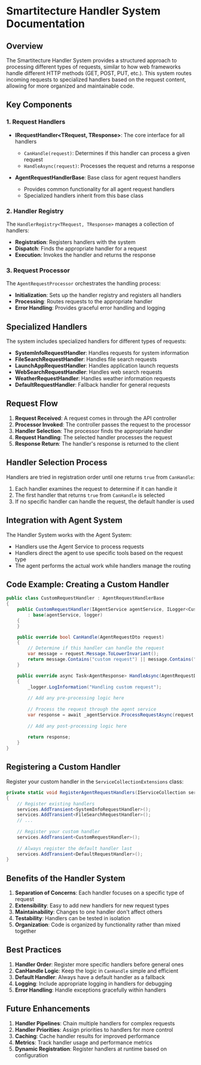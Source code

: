# Smartitecture Handler System Documentation

## Overview

The Smartitecture Handler System provides a structured approach to processing different types of requests, similar to how web frameworks handle different HTTP methods (GET, POST, PUT, etc.). This system routes incoming requests to specialized handlers based on the request content, allowing for more organized and maintainable code.

## Key Components

### 1. Request Handlers

- **IRequestHandler<TRequest, TResponse>**: The core interface for all handlers
  - `CanHandle(request)`: Determines if this handler can process a given request
  - `HandleAsync(request)`: Processes the request and returns a response

- **AgentRequestHandlerBase**: Base class for agent request handlers
  - Provides common functionality for all agent request handlers
  - Specialized handlers inherit from this base class

### 2. Handler Registry

The `HandlerRegistry<TRequest, TResponse>` manages a collection of handlers:

- **Registration**: Registers handlers with the system
- **Dispatch**: Finds the appropriate handler for a request
- **Execution**: Invokes the handler and returns the response

### 3. Request Processor

The `AgentRequestProcessor` orchestrates the handling process:

- **Initialization**: Sets up the handler registry and registers all handlers
- **Processing**: Routes requests to the appropriate handler
- **Error Handling**: Provides graceful error handling and logging

## Specialized Handlers

The system includes specialized handlers for different types of requests:

- **SystemInfoRequestHandler**: Handles requests for system information
- **FileSearchRequestHandler**: Handles file search requests
- **LaunchAppRequestHandler**: Handles application launch requests
- **WebSearchRequestHandler**: Handles web search requests
- **WeatherRequestHandler**: Handles weather information requests
- **DefaultRequestHandler**: Fallback handler for general requests

## Request Flow

1. **Request Received**: A request comes in through the API controller
2. **Processor Invoked**: The controller passes the request to the processor
3. **Handler Selection**: The processor finds the appropriate handler
4. **Request Handling**: The selected handler processes the request
5. **Response Return**: The handler's response is returned to the client

## Handler Selection Process

Handlers are tried in registration order until one returns `true` from `CanHandle`:

1. Each handler examines the request to determine if it can handle it
2. The first handler that returns `true` from `CanHandle` is selected
3. If no specific handler can handle the request, the default handler is used

## Integration with Agent System

The Handler System works with the Agent System:

- Handlers use the Agent Service to process requests
- Handlers direct the agent to use specific tools based on the request type
- The agent performs the actual work while handlers manage the routing

## Code Example: Creating a Custom Handler

```csharp
public class CustomRequestHandler : AgentRequestHandlerBase
{
    public CustomRequestHandler(IAgentService agentService, ILogger<CustomRequestHandler> logger)
        : base(agentService, logger)
    {
    }

    public override bool CanHandle(AgentRequestDto request)
    {
        // Determine if this handler can handle the request
        var message = request.Message.ToLowerInvariant();
        return message.Contains("custom request") || message.Contains("special task");
    }

    public override async Task<AgentResponse> HandleAsync(AgentRequestDto request)
    {
        _logger.LogInformation("Handling custom request");
        
        // Add any pre-processing logic here
        
        // Process the request through the agent service
        var response = await _agentService.ProcessRequestAsync(request.Message, request.ContextId);
        
        // Add any post-processing logic here
        
        return response;
    }
}
```

## Registering a Custom Handler

Register your custom handler in the `ServiceCollectionExtensions` class:

```csharp
private static void RegisterAgentRequestHandlers(IServiceCollection services)
{
    // Register existing handlers
    services.AddTransient<SystemInfoRequestHandler>();
    services.AddTransient<FileSearchRequestHandler>();
    // ...
    
    // Register your custom handler
    services.AddTransient<CustomRequestHandler>();
    
    // Always register the default handler last
    services.AddTransient<DefaultRequestHandler>();
}
```

## Benefits of the Handler System

1. **Separation of Concerns**: Each handler focuses on a specific type of request
2. **Extensibility**: Easy to add new handlers for new request types
3. **Maintainability**: Changes to one handler don't affect others
4. **Testability**: Handlers can be tested in isolation
5. **Organization**: Code is organized by functionality rather than mixed together

## Best Practices

1. **Handler Order**: Register more specific handlers before general ones
2. **CanHandle Logic**: Keep the logic in `CanHandle` simple and efficient
3. **Default Handler**: Always have a default handler as a fallback
4. **Logging**: Include appropriate logging in handlers for debugging
5. **Error Handling**: Handle exceptions gracefully within handlers

## Future Enhancements

1. **Handler Pipelines**: Chain multiple handlers for complex requests
2. **Handler Priorities**: Assign priorities to handlers for more control
3. **Caching**: Cache handler results for improved performance
4. **Metrics**: Track handler usage and performance metrics
5. **Dynamic Registration**: Register handlers at runtime based on configuration
